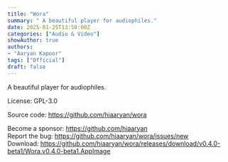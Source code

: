 ```yaml
---
title: "Wora"
summary: " A beautiful player for audiophiles."
date: 2025-01-25T13:58:00Z
categories: ["Audio & Video"]
showAuthor: true
authors:
- "Aaryan Kapoor"
tags: ["Official"]
draft: false
---
```


A beautiful player for audiophiles.

License: GPL-3.0

Source code: <https://github.com/hiaaryan/wora>  

Become a sponsor: <https://github.com/hiaaryan>  
Report the bug: <https://github.com/hiaaryan/wora/issues/new>  
Download: <https://github.com/hiaaryan/wora/releases/download/v0.4.0-beta1/Wora.v0.4.0-beta1.AppImage>
